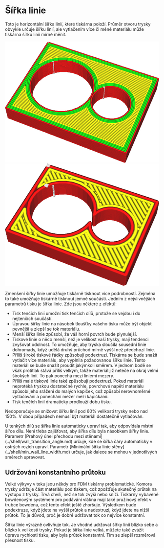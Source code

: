 Šířka linie
====
Toto je horizontální šířka linií, které tiskárna položí. Průměr otvoru trysky obvykle určuje šířku linií, ale vytlačením více či méně materiálu může tiskárna šířku linií mírně měnit.

![Velmi tenké linie](../../../articles/images/line_width_small.png)
![Velmi široké linie](../../../articles/images/line_width_large.png)

Zmenšení šířky linie umožňuje tiskárně tisknout více podrobností. Zejména to také umožňuje tiskárně tisknout jemné součásti. Jedním z nejvlivnějších parametrů tisku je šířka linie. Zde jsou některé z efektů:
* Tisk tenčích linií umožní tisk tenčích dílů, protože se vejdou i do nejtenčích součástí.
* Úpravou šířky linie na násobek tloušťky vašeho tisku může být objekt pevnější a zlepší se tok materiálu.
* Menší šířka linie způsobí, že váš horní povrch bude plynulejší.
* Tiskové linie o něco menší, než je velikost vaší trysky, mají tendenci zvyšovat odolnost. To umožňuje, aby tryska sloučila sousední linie dohromady, když udělá druhý průchod mírně vyšší než předchozí linie.
* Příliš široké tiskové řádky způsobují podextruzi. Tiskárna se bude snažit vytlačit více materiálu, aby vyplnila požadovanou šířku linie. Tento materiál se bude snažit proudit jakýmkoli směrem. V jednom bodě se však protitlak stává příliš velkým, takže materiál již neteče na okraj velmi širokých linií. To pak ponechá mezi liniemi mezery.
* Příliš malé tiskové linie také způsobují podextruzi. Pokud materiál neprotéká tryskou dostatečně rychle, povrchové napětí materiálu způsobí jeho srážení do malých kapiček, což způsobí nerovnoměrné vytlačování a ponechání mezer mezi kapičkami.
* Tisk tenčích linií dramaticky prodlouží dobu tisku.

Nedoporučuje se snižovat šířku linií pod 60% velikosti trysky nebo nad 150%. V obou případech nemusí být materiál dostatečně vytlačován.

<!--if cura_version>=5.0-->U tenkých dílů se šířka linie automaticky upraví tak, aby odpovídala místní šířce dílu. Není třeba zajišťovat, aby šířka dílu byla násobkem šířky linie. Parametr [Prahový úhel přechodu mezi stěnami](../shell/wall_transition_angle.md) určuje, kde se šířka čáry automaticky v ostrých rozích upraví. Parametr [Minimální šířka linie stěny](../shell/min_wall_line_width.md) určuje, jak dalece se mohou v jednotlivých směrech upravovat.<!--endif-->

<!--if cura_version<5.0:
Nastavení šířky linií pro uložení dostatečného počtu stěn
----
Při tisku mechanických objektů, které by měly být tenké, ale pevné, se pravidelně setkáváte s problémem, že vaše součást není čistým násobkem šířky linie. Pokud to není násobek, Cura normálně sníží tok určitých linií kvůli nastavení parametru [Kompenzovat překrytí stěn](../shell/travel_compensate_overlapping_walls_enabled.md). Tím se mění průtok tryskou, což ovlivňuje vizuální kvalitu. Pokud je to čistý násobek šířky linie, ale nikoli sudé číslo, bude jedna ze stěn snížena na 0.

Vytváření ostrých obrysů se stejnými liniemi může tisk zesílit a zkrátit. Jednou z hlavních dovedností jakéhokoli zkušeného uživatele Cury je schopnost upravit šířku linie tak, aby požadovaný počet kontur vyplnil tisk.

![Výchozí šířka linie, kde nejsou kontury upraveny a některé linie jsou silnější než ostatní](../../../articles/images/line_width_fit_bad.png)
![Zmenšení šířky linie umožňuje její rovnoměrné uložení](../../../articles/images/line_width_fit_good_small.png)
![Funguje také zvětšení šířky linie](../../../articles/images/line_width_fit_good_large.png)
-->
Udržování konstantního průtoku
----
Velké výkyvy v toku jsou někdy pro FDM tiskárny problematické. Komora trysky udržuje část materiálu pod tlakem, což zpožďuje skutečný průtok na výstupu z trysky. Trvá chvíli, než se tok zvýší nebo sníží. Tiskárny vybavené bowdenovým systémem pro podávání vlákna mají také pružinový efekt v trubce bowdenu, což tento efekt ještě zhoršuje. Výsledkem bude podextruze, když jdete na vyšší průtok a nadextruzi, když jdete na nižší průtok. To je důvod, proč je dobré udržovat tok co nejvíce konstantní.

Šířka linie výrazně ovlivňuje tok. Je vhodné udržovat šířky linií blízko sebe a blízko k velikosti trysky. Pokud je šířka linie velká, můžete také zvážit úpravu rychlosti tisku, aby byla průtok konstantní. Tím se zlepší rozměrová přesnost tisku.